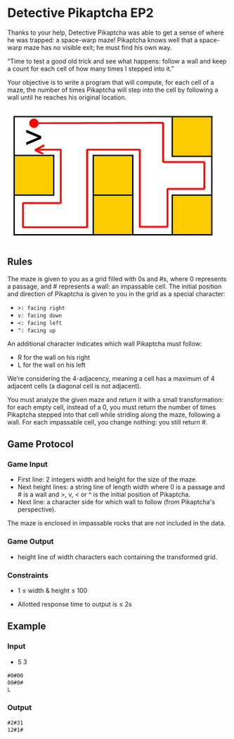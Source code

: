 # Detective Pikaptcha EP2
Thanks to your help, Detective Pikaptcha was able to get a sense of where he was trapped: a space-warp maze! Pikaptcha knows well that a space-warp maze has no visible exit; he must find his own way.

“Time to test a good old trick and see what happens: follow a wall and keep a count for each cell of how many times I stepped into it.”

Your objective is to write a program that will compute, for each cell of a maze, the number of times Pikaptcha will step into the cell by following a wall until he reaches his original location.

![img](https://github.com/marshmallowoverlord/CodingPractice/blob/master/CodingPractice/CodinGame/Easy/DetectivePikaptcha2/example.png)

## Rules
The maze is given to you as a grid filled with 0s and #s, where 0 represents a passage, and # represents a wall: an impassable cell.
The initial position and direction of Pikaptcha is given to you in the grid as a special character:
* ```>: facing right```
* ```v: facing down```
* ```<: facing left```
* ```^: facing up```

An additional character indicates which wall Pikaptcha must follow:
* R for the wall on his right
* L for the wall on his left

We’re considering the 4-adjacency, meaning a cell has a maximum of 4 adjacent cells (a diagonal cell is not adjacent).

You must analyze the given maze and return it with a small transformation: for each empty cell, instead of a 0, you must return the number of times Pikaptcha stepped into that cell while striding along the maze, following a wall. For each impassable cell, you change nothing: you still return #.

## Game Protocol
### Game Input
* First line: 2 integers width and height for the size of the maze.
* Next height lines: a string line of length width where 0 is a passage and # is a wall and >, v, < or ^ is the initial position of Pikaptcha.
* Next line: a character side for which wall to follow (from Pikaptcha's perspective).

The maze is enclosed in impassable rocks that are not included in the data.

### Game Output
* height line of width characters each containing the transformed grid.

### Constraints
* 1 ≤ width & height ≤ 100

* Allotted response time to output is ≤ 2s

## Example
### Input
* 5 3
```>000#
#0#00
00#0#
L
```

### Output
```1322#
#2#31
12#1#
```

